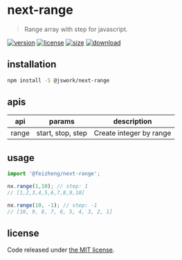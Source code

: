 # next-range
> Range array with step for javascript.

[![version][version-image]][version-url]
[![license][license-image]][license-url]
[![size][size-image]][size-url]
[![download][download-image]][download-url]

## installation
```bash
npm install -S @jswork/next-range
```

## apis
| api   | params            | description             |
| ----- | ----------------- | ----------------------- |
| range | start, stop, step | Create integer by range |

## usage
```js
import '@feizheng/next-range';

nx.range(1,10); // step: 1
// [1,2,3,4,5,6,7,8,9,10]

nx.range(10, -1); // step: -1
// [10, 9, 8, 7, 6, 5, 4, 3, 2, 1]
```

## license
Code released under [the MIT license](https://github.com/afeiship/next-range/blob/master/LICENSE.txt).

[version-image]: https://img.shields.io/npm/v/@jswork/next-range
[version-url]: https://npmjs.org/package/@jswork/next-range

[license-image]: https://img.shields.io/npm/l/@jswork/next-range
[license-url]: https://github.com/afeiship/next-range/blob/master/LICENSE.txt

[size-image]: https://img.shields.io/bundlephobia/minzip/@jswork/next-range
[size-url]: https://github.com/afeiship/next-range/blob/master/dist/next-range.min.js

[download-image]: https://img.shields.io/npm/dm/@jswork/next-range
[download-url]: https://www.npmjs.com/package/@jswork/next-range
